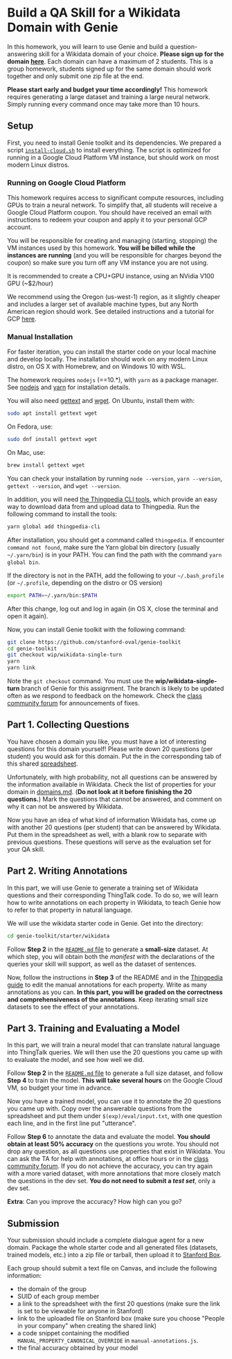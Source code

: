 # Build a QA Skill for a Wikidata Domain with Genie

In this homework, you will learn to use Genie and build a question-answering skill for a Wikidata domain of your choice. 
**Please sign up for the domain [here](https://docs.google.com/spreadsheets/d/1iibWKklrBbH6JD7vJfaMHyMbsipxHrFw6OlCoORdkhI/edit#gid=0?usp=sharing)**. 
Each domain can have a maximum of 2 students. 
This is a group homework, students signed up for the same domain should work together and only submit one zip file at the end.

**Please start early and budget your time accordingly!** 
This homework requires generating a large dataset and training a large neural network. 
Simply running every command once may take more than 10 hours.

## Setup

First, you need to install Genie toolkit and its dependencies. We prepared a script 
[`install-cloud.sh`](https://github.com/stanford-oval/cs294-fall2020/blob/master/hw1/install-cloud.sh)
to install everything. The script is optimized for running in a Google Cloud Platform VM instance, but should work on most modern Linux distros.

### Running on Google Cloud Platform
This homework requires access to significant compute resources, 
including GPUs to train a neural network. 
To simplify that, all students will receive a Google Cloud Platform coupon. 
You should have received an email with instructions to redeem your coupon and apply it to your personal GCP account.

You will be responsible for creating and managing (starting, stopping) the VM instances used by this homework. 
**You will be billed while the instances are running** (and you will be responsible for charges beyond the coupon) 
so make sure you turn off any VM instance you are not using.

It is recommended to create a CPU+GPU instance, using an NVidia V100 GPU (~$2/hour)

We recommend using the Oregon (us-west-1) region, 
as it slightly cheaper and includes a larger set of available machine types, 
but any North American region should work.
See detailed instructions and a tutorial for GCP [here](./google-cloud.md).

### Manual Installation

For faster iteration, you can install the starter code on your local machine and develop locally.
The installation should work on any modern Linux distro, on OS X with Homebrew, and on Windows 10 with WSL.

The homework requires `nodejs` (==10.*), with `yarn` as a package manager. 
See [nodejs](https://nodejs.org/en/download/releases/) and [yarn](https://classic.yarnpkg.com/en/docs/install/) for installation details. 

You will also need [gettext](https://www.gnu.org/software/gettext/) and [wget](https://www.gnu.org/software/wget/). 
On Ubuntu, install them with:
```bash
sudo apt install gettext wget
```
On Fedora, use:
```bash
sudo dnf install gettext wget
```
On Mac, use:
```bash
brew install gettext wget
```
You can check your installation by running `node --version`, `yarn --version`, `gettext --version`, and `wget --version`.

In addition, you will need [the Thingpedia CLI tools](https://github.com/stanford-oval/thingpedia-cli),
which provide an easy way to download data from and upload data to Thingpedia. 
Run the following command to install the tools: 
```bash
yarn global add thingpedia-cli
```

After installation, you should get a command called `thingpedia`.
If encounter `command not found`, make sure the Yarn global bin directory
(usually `~/.yarn/bin`) is in your PATH. You can find the path with the command
`yarn global bin`.

If the directory is not in the PATH, add the following to your `~/.bash_profile` (or `~/.profile`, depending on the distro or OS version)
```bash
export PATH=~/.yarn/bin:$PATH
```
After this change, log out and log in again (in OS X, close the terminal and open it again).

Now, you can install Genie toolkit with the following command: 
```bash
git clone https://github.com/stanford-oval/genie-toolkit
cd genie-toolkit
git checkout wip/wikidata-single-turn
yarn
yarn link
```

Note the `git checkout` command. You must use the **wip/wikidata-single-turn** branch of Genie for this assignment.
The branch is likely to be updated often as we respond to feedback on the homework. Check the [class community forum](https://community.almond.stanford.edu/c/cs294sw-aut2020/14) for announcements of fixes.

## Part 1. Collecting Questions
You have chosen a domain you like, you must have a lot of interesting questions for this domain yourself! 
Please write down 20 questions (per student) you would ask for this domain. Put the in the corresponding tab
of this shared [spreadsheet](https://docs.google.com/spreadsheets/d/1PtCa3jnGEeUE-pnN2rK51T9VtQDMEyKWlvwCkyQrqqA/edit?usp=sharing).

Unfortunately, with high probability, not all questions can be answered by the information 
available in Wikidata. Check the list of properties for your domain in [domains.md](./domains.md). 
(**Do not look at it before finishing the 20 questions.**)
Mark the questions that cannot be answered, and comment on why it can not be answered by Wikidata.

Now you have an idea of what kind of information Wikidata has, come up with another 20 questions (per student) 
that can be answered by Wikidata. Put them in the spreadsheet as well, with a blank row to separate with 
previous questions. These questions will serve as the evaluation set for your QA skill.

## Part 2. Writing Annotations
In this part, we will use Genie to generate a training set of Wikidata questions and their corresponding ThingTalk code.
To do so, we will learn how to write annotations on each property in Wikidata, to teach Genie how to refer to that property in natural language.

We will use the wikidata starter code in Genie. Get into the directory:
```bash
cd genie-toolkit/starter/wikidata
```

Follow **Step 2** in the [`README.md` file](https://github.com/stanford-oval/genie-toolkit/blob/wip/wikidata-single-turn/starter/wikidata/README.md) to generate a **small-size** dataset. At which step, you will obtain both the _manifest_ with the declarations of the queries your skill will support, as well as the dataset of sentences.

Now, follow the instructions in **Step 3** of the README and in the [Thingpedia guide](https://wiki.almond.stanford.edu/thingpedia/guide/natural-language) to edit the manual annotations for each property. Write as many annotations as you can. **In this part, you will be graded on the correctness and comprehensiveness of the annotations**. Keep iterating small size datasets to see the effect of your annotations.

## Part 3. Training and Evaluating a Model
In this part, we will train a neural model that can translate natural language into ThingTalk queries. We will then use the 20 questions you came up with to evaluate the model, and see how well we did.

Follow **Step 2** in the [`README.md` file](https://github.com/stanford-oval/genie-toolkit/blob/wip/wikidata-single-turn/starter/wikidata/README.md) to generate a 
full size dataset, and follow **Step 4** to train the model. **This will take several hours** on the Google Cloud VM, so budget your time in advance.

Now you have a trained model, you can use it to annotate the 20 questions you came up with. 
Copy over the answerable questions from the spreadsheet and put them under `$(exp)/eval/input.txt`, 
with one question each line, and in the first line put "utterance".

Follow **Step 6** to annotate the data and evaluate the model. **You should obtain at least 50% accuracy** on the questions you wrote. You should not drop any question, as all questions use properties that exist in Wikidata. You can ask the TA for help with annotations, at office hours or in the [class community forum](https://community.almond.stanford.edu/c/cs294sw-aut2020/14). If you do not achieve the accuracy, you can try again with a more varied dataset, with more annotations that more closely match the questions in the dev set. **You do not need to submit a _test set_**, only a dev set.

**Extra**: Can you improve the accuracy? How high can you go?

## Submission
Your submission should include a complete dialogue agent for a new domain. 
Package the whole starter code and all generated files (datasets, trained models, etc.) 
into a zip file or tarball, then upload it to [Stanford Box](https://stanford.account.box.com/login). 

Each group should submit a text file on Canvas, and include the following information:
- the domain of the group
- SUID of each group member
- a link to the spreadsheet with the first 20 questions (make sure the link is set to be viewable for anyone in Stanford)
- link to the uploaded file on Stanford box (make sure you choose "People in your company" when creating the shared link)
- a code snippet containing the modified `MANUAL_PROPERTY_CANONICAL_OVERRIDE` in `manual-annotations.js`.
- the final accuracy obtained by your model
